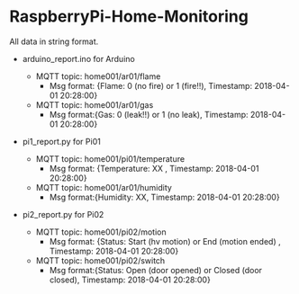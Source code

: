 # RaspberryPi-Home-Monitoring

All data in string format.

- arduino_report.ino for Arduino
  - MQTT topic: home001/ar01/flame 
    * Msg format: {Flame: 0 (no fire) or 1 (fire!!), Timestamp: 2018-04-01 20:28:00}
  - MQTT topic: home001/ar01/gas
    * Msg format:{Gas: 0 (leak!!) or 1 (no leak), Timestamp: 2018-04-01 20:28:00}
           

- pi1_report.py for Pi01
  - MQTT topic: home001/pi01/temperature 
    * Msg format: {Temperature: XX , Timestamp: 2018-04-01 20:28:00}
  - MQTT topic: home001/ar01/humidity
    * Msg format:{Humidity: XX, Timestamp: 2018-04-01 20:28:00}


- pi2_report.py for Pi02
  - MQTT topic: home001/pi02/motion
    * Msg format: {Status: Start (hv motion) or End (motion ended) , Timestamp: 2018-04-01 20:28:00}
  - MQTT topic: home001/pi02/switch
    * Msg format:{Status: Open (door opened) or Closed (door closed), Timestamp: 2018-04-01 20:28:00}
